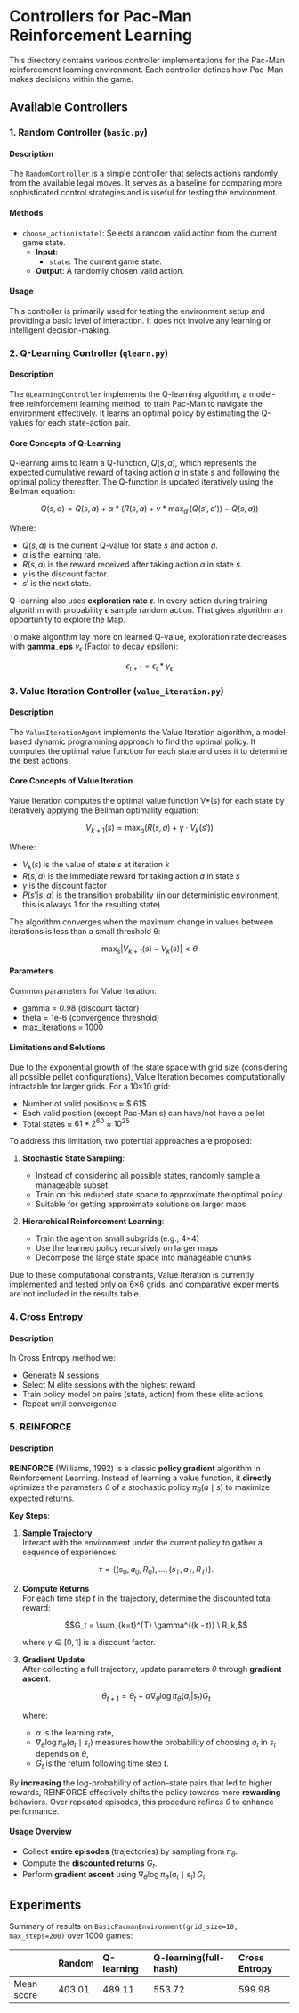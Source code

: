 # Controllers for Pac-Man Reinforcement Learning

This directory contains various controller implementations for the Pac-Man reinforcement learning environment. Each controller defines how Pac-Man makes decisions within the game.

## Available Controllers

### 1. Random Controller (`basic.py`)

#### Description

The `RandomController` is a simple controller that selects actions randomly from the available legal moves. It serves as a baseline for comparing more sophisticated control strategies and is useful for testing the environment.

#### Methods
-   `choose_action(state)`: Selects a random valid action from the current game state.
    -   **Input**:
        -   `state`: The current game state.
    -   **Output**: A randomly chosen valid action.

#### Usage

This controller is primarily used for testing the environment setup and providing a basic level of interaction. It does not involve any learning or intelligent decision-making.

### 2. Q-Learning Controller (`qlearn.py`)

#### Description

The `QLearningController` implements the Q-learning algorithm, a model-free reinforcement learning method, to train Pac-Man to navigate the environment effectively. It learns an optimal policy by estimating the Q-values for each state-action pair.

#### Core Concepts of Q-Learning

Q-learning aims to learn a Q-function, $Q(s, a)$, which represents the expected cumulative reward of taking action *a* in state *s* and following the optimal policy thereafter. The Q-function is updated iteratively using the Bellman equation:

$$
Q(s, a) = Q(s, a) + α * (R(s, a) + γ * \max_{a'}(Q(s', a')) - Q(s, a))
$$

Where:
-   $Q(s, a)$ is the current Q-value for state $s$ and action $a$.
-   $α$ is the learning rate.
-   $R(s, a)$ is the reward received after taking action $a$ in state $s$.
-   $γ$ is the discount factor.
-   $s'$ is the next state.

Q-learning also uses **exploration rate $\epsilon$**. In every action during training algorithm with probability $\epsilon$ sample random action. That gives algorithm an opportunity to explore the Map.

To make algorithm lay more on learned Q-value, exploration rate decreases with **gamma_eps** $\gamma_{\epsilon}$ (Factor to decay epsilon):

$$
\epsilon_{t+1} = \epsilon_{t} * \gamma_{\epsilon}
$$

### 3. Value Iteration Controller (`value_iteration.py`)

#### Description

The `ValueIterationAgent` implements the Value Iteration algorithm, a model-based dynamic programming approach to find the optimal policy. It computes the optimal value function for each state and uses it to determine the best actions.

#### Core Concepts of Value Iteration

Value Iteration computes the optimal value function V*(s) for each state by iteratively applying the Bellman optimality equation:

$$
V_{k+1}(s) = \max_a(R(s,a) + \gamma \cdot V_k(s'))
$$

Where:
- $V_k(s)$ is the value of state $s$ at iteration $k$
- $R(s,a)$ is the immediate reward for taking action $a$ in state $s$
- $\gamma$ is the discount factor
- $P(s'|s,a)$ is the transition probability (in our deterministic environment, this is always 1 for the resulting state)

The algorithm converges when the maximum change in values between iterations is less than a small threshold θ:

$$
\max_s |V_{k+1}(s) - V_k(s)| < \theta
$$

#### Parameters
Common parameters for Value Iteration:
- gamma = 0.98 (discount factor)
- theta = 1e-6 (convergence threshold)
- max_iterations = 1000

#### Limitations and Solutions

Due to the exponential growth of the state space with grid size (considering all possible pellet configurations), Value Iteration becomes computationally intractable for larger grids. For a 10×10 grid:
- Number of valid positions ≈ $ 61$
- Each valid position (except Pac-Man's) can have/not have a pellet
- Total states ≈ $61 * 2^{60}$ ≈ $10^{25}$

To address this limitation, two potential approaches are proposed:

1. **Stochastic State Sampling**:
   - Instead of considering all possible states, randomly sample a manageable subset
   - Train on this reduced state space to approximate the optimal policy
   - Suitable for getting approximate solutions on larger maps

2. **Hierarchical Reinforcement Learning**:
   - Train the agent on small subgrids (e.g., 4×4)
   - Use the learned policy recursively on larger maps
   - Decompose the large state space into manageable chunks

Due to these computational constraints, Value Iteration is currently implemented and tested only on 6×6 grids, and comparative experiments are not included in the results table.

### 4. Cross Entropy

#### Description

In Cross Entropy method we:

- Generate N sessions
- Select M elite sessions with the highest reward
- Train policy model on pairs (state, action) from these elite actions
- Repeat until convergence


### 5. REINFORCE

#### Description

**REINFORCE** (Williams, 1992) is a classic **policy gradient** algorithm in Reinforcement Learning. Instead of learning a value function, it **directly** optimizes the parameters $\theta$ of a stochastic policy $\pi_\theta(a \mid s)$ to maximize expected returns.

**Key Steps**:

1. **Sample Trajectory**  
   Interact with the environment under the current policy to gather a sequence of experiences:

   $$\tau = \{ (s_0, a_0, R_0), \ldots, (s_T, a_T, R_T) \}.$$

2. **Compute Returns**  
   For each time step $t$ in the trajectory, determine the discounted total reward:

   $$G_t = \sum_{k=t}^{T} \gamma^{(k - t)} \ R_k,$$

   where $\gamma \in [0,1]$ is a discount factor.

3. **Gradient Update**  
   After collecting a full trajectory, update parameters $\theta$ through **gradient ascent**:

   $$\theta_{t+1} = \theta_t + \alpha \nabla_{\theta} \log \pi_{\theta}(a_t | s_t) G_t$$

   where:
   - $\alpha$ is the learning rate,
   - $\nabla_\theta \log \pi_\theta(a_t \mid s_t)$ measures how the probability of choosing $a_t$ in $s_t$ depends on $\theta$,
   - $G_t$ is the return following time step $t$.

By **increasing** the log-probability of action–state pairs that led to higher rewards, REINFORCE effectively shifts the policy towards more **rewarding** behaviors. Over repeated episodes, this procedure refines $\theta$ to enhance performance.

#### Usage Overview

- Collect **entire episodes** (trajectories) by sampling from $\pi_\theta$.
- Compute the **discounted returns** $G_t$.
- Perform **gradient ascent** using $\nabla_\theta \log \pi_\theta(a_t \mid s_t)\,G_t$.




## Experiments

Summary of results on `BasicPacmanEnvironment(grid_size=10, max_steps=200)` over 1000 games:

| | Random | Q-learning | Q-learning(full-hash) | Cross Entropy|
|:- | :----------- | :----------- | :--- | :--- |
| Mean score| 403.01     | 489.11      | 553.72 | 599.98
